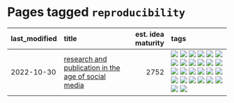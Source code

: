 # Pages tagged `reproducibility`

|last_modified|title|est. idea maturity|tags
|:---|:---|---:|:---|
|2022-10-30|[research and publication in the age of social media](../research-and-social.md)|2752|[![](https://img.shields.io/badge/tag-arxiv-29349d)](../tags/arxiv.md) [![](https://img.shields.io/badge/tag-citation-50c04b)](../tags/citation.md) [![](https://img.shields.io/badge/tag-corrections-4072a1)](../tags/corrections.md) [![](https://img.shields.io/badge/tag-credit-7c795e)](../tags/credit.md) [![](https://img.shields.io/badge/tag-curation-95bed6)](../tags/curation.md) [![](https://img.shields.io/badge/tag-discoverability-1743a)](../tags/discoverability.md) [![](https://img.shields.io/badge/tag-discussion-752fd7)](../tags/discussion.md) [![](https://img.shields.io/badge/tag-feed-c92725)](../tags/feed.md) [![](https://img.shields.io/badge/tag-git-43d799)](../tags/git.md) [![](https://img.shields.io/badge/tag-github-d548d8)](../tags/github.md) [![](https://img.shields.io/badge/tag-historyofscience-98b52b)](../tags/historyofscience.md) [![](https://img.shields.io/badge/tag-mastodon-7fe3bd)](../tags/mastodon.md) [![](https://img.shields.io/badge/tag-openreview-1dc0d1)](../tags/openreview.md) [![](https://img.shields.io/badge/tag-paperswithcode-4d5a4)](../tags/paperswithcode.md) [![](https://img.shields.io/badge/tag-platform-e168be)](../tags/platform.md) [![](https://img.shields.io/badge/tag-publication-eac1b9)](../tags/publication.md) [![](https://img.shields.io/badge/tag-reproducibility-96f12e)](../tags/reproducibility.md) [![](https://img.shields.io/badge/tag-research-5e378d)](../tags/research.md) [![](https://img.shields.io/badge/tag-retractions-394ee4)](../tags/retractions.md) [![](https://img.shields.io/badge/tag-search-cc5ed7)](../tags/search.md) [![](https://img.shields.io/badge/tag-socialmedia-dd597e)](../tags/socialmedia.md) [![](https://img.shields.io/badge/tag-stackoverflow-e8ae48)](../tags/stackoverflow.md) [![](https://img.shields.io/badge/tag-subscription-b5ec2c)](../tags/subscription.md) [![](https://img.shields.io/badge/tag-transparency-96bcc)](../tags/transparency.md) [![](https://img.shields.io/badge/tag-twitter-f76896)](../tags/twitter.md) [![](https://img.shields.io/badge/tag-validation-0e5ec)](../tags/validation.md)|